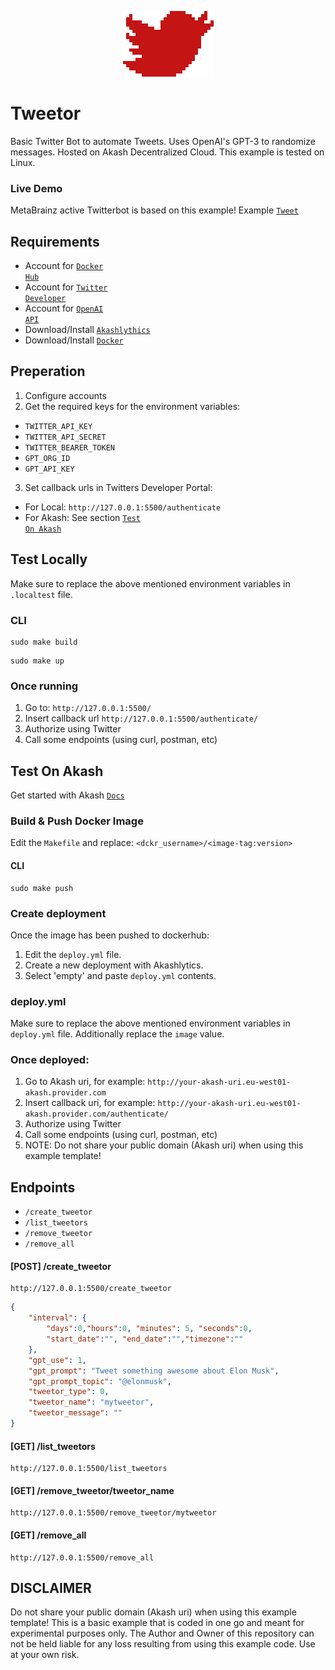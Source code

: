 <p align="center">
  <img src="./app/static/tweetor.png">
</p>

# Tweetor
Basic Twitter Bot to automate Tweets. Uses OpenAI's GPT-3 to randomize messages. Hosted on Akash Decentralized Cloud.
This example is tested on Linux.

### Live Demo
MetaBrainz active Twitterbot is based on this example! Example <code><a href="https://twitter.com/metabrainz_io/status/1524751303343104004">Tweet</a></code>
## Requirements
 -  Account for <code><a href="https://hub.docker.com/">Docker Hub</a></code>
 -  Account for <code><a href="https://developer.twitter.com">Twitter Developer</a></code>
 -  Account for <code><a href="https://openai.com/api/">OpenAI API</a></code>
 -  Download/Install <code><a href="https://www.akashlytics.com/deploy">Akashlythics</a></code>
 -  Download/Install <code><a href="https://docs.docker.com/get-docker/">Docker</a></code>

## Preperation
1. Configure accounts
2. Get the required keys for the environment variables:
- `TWITTER_API_KEY`
- `TWITTER_API_SECRET`
- `TWITTER_BEARER_TOKEN`
- `GPT_ORG_ID`
- `GPT_API_KEY`
3. Set callback urls in Twitters Developer Portal:
-  For Local: `http://127.0.0.1:5500/authenticate`
-  For Akash: See section <code><a href="https://github.com/unameit10000000/testsite/edit/main/README.md#test-on-akash">Test On Akash</a></code>
## Test Locally
Make sure to replace the above mentioned environment variables in `.localtest` file.
### CLI
```
sudo make build
```
```
sudo make up
```
### Once running
1. Go to: `http://127.0.0.1:5500/`
2. Insert callback url `http://127.0.0.1:5500/authenticate/`
3. Authorize using Twitter
4. Call some endpoints (using curl, postman, etc)
## Test On Akash
Get started with Akash <code><a href="https://docs.akash.network/">Docs</a></code> 
### Build & Push Docker Image
Edit the `Makefile` and replace: `<dckr_username>/<image-tag:version>`
#### CLI
```
sudo make push
```
### Create deployment
Once the image has been pushed to dockerhub:
1. Edit the `deploy.yml` file.
2. Create a new deployment with Akashlytics. 
3. Select 'empty' and paste `deploy.yml` contents.
### deploy.yml
Make sure to replace the above mentioned environment variables in `deploy.yml` file.
Additionally replace the `image` value.
### Once deployed:
1. Go to Akash uri, for example: `http://your-akash-uri.eu-west01-akash.provider.com`
2. Insert callback uri, for example: `http://your-akash-uri.eu-west01-akash.provider.com/authenticate/`
3. Authorize using Twitter
4. Call some endpoints (using curl, postman, etc)
5. NOTE: Do not share your public domain (Akash uri) when using this example template!

## Endpoints
- `/create_tweetor`
- `/list_tweetors`
- `/remove_tweetor`
- `/remove_all`
#### [POST] /create_tweetor
```
http://127.0.0.1:5500/create_tweetor
```
```json
{
    "interval": {
        "days":0,"hours":0, "minutes": 5, "seconds":0,
        "start_date":"", "end_date":"","timezone":""
    },
    "gpt_use": 1,
    "gpt_prompt": "Tweet something awesome about Elon Musk",
    "gpt_prompt_topic": "@elonmusk",
    "tweetor_type": 0,    
    "tweetor_name": "mytweetor",
    "tweetor_message": ""
}
```
#### [GET] /list_tweetors
```
http://127.0.0.1:5500/list_tweetors
```
#### [GET] /remove_tweetor/tweetor_name
```
http://127.0.0.1:5500/remove_tweetor/mytweetor
```
#### [GET] /remove_all
```
http://127.0.0.1:5500/remove_all
```
## DISCLAIMER
Do not share your public domain (Akash uri) when using this example template! This is a basic example that is coded in one go and meant for experimental purposes only. The Author and Owner of this repository can not be held liable for any loss resulting from using this example code. Use at your own risk.
